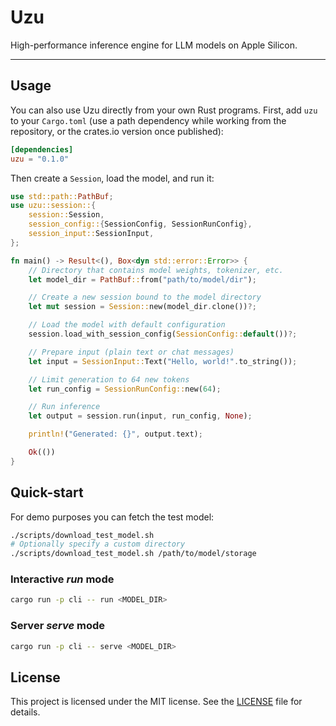 # Uzu

High-performance inference engine for LLM models on Apple Silicon.

---

## Usage

You can also use Uzu directly from your own Rust programs. First, add `uzu` to your `Cargo.toml` (use a path dependency while working from the repository, or the crates.io version once published):

```toml
[dependencies]
uzu = "0.1.0"
```

Then create a `Session`, load the model, and run it:

```rust
use std::path::PathBuf;
use uzu::session::{
    session::Session,
    session_config::{SessionConfig, SessionRunConfig},
    session_input::SessionInput,
};

fn main() -> Result<(), Box<dyn std::error::Error>> {
    // Directory that contains model weights, tokenizer, etc.
    let model_dir = PathBuf::from("path/to/model/dir");

    // Create a new session bound to the model directory
    let mut session = Session::new(model_dir.clone())?;

    // Load the model with default configuration
    session.load_with_session_config(SessionConfig::default())?;

    // Prepare input (plain text or chat messages)
    let input = SessionInput::Text("Hello, world!".to_string());

    // Limit generation to 64 new tokens
    let run_config = SessionRunConfig::new(64);

    // Run inference
    let output = session.run(input, run_config, None);

    println!("Generated: {}", output.text);

    Ok(())
}
```

## Quick-start

For demo purposes you can fetch the test model:

```bash
./scripts/download_test_model.sh
# Optionally specify a custom directory
./scripts/download_test_model.sh /path/to/model/storage
```

### Interactive *run* mode

```bash
cargo run -p cli -- run <MODEL_DIR>
```

### Server *serve* mode

```bash
cargo run -p cli -- serve <MODEL_DIR>
```

## License

This project is licensed under the MIT license. See the [LICENSE](LICENSE) file for details.
